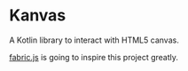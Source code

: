 # Kanvas 

A Kotlin library to interact with HTML5 canvas.

[fabric.js](https://github.com/kangax/fabric.js/) is going to inspire this project greatly.

